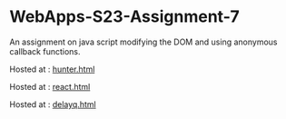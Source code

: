 # WebApps-S23-Assignment-7
An assignment on java script modifying the DOM and using anonymous callback functions.

Hosted at : [hunter.html](https://44-563-web-apps-s23.github.io/44563-webapps-s23-assignment7-AshokkumarGanji/hunter.html)

Hosted at : [react.html](https://44-563-web-apps-s23.github.io/44563-webapps-s23-assignment7-AshokkumarGanji/react.html)

Hosted at : [delayq.html](https://44-563-web-apps-s23.github.io/44563-webapps-s23-assignment7-AshokkumarGanji/delayq.html)